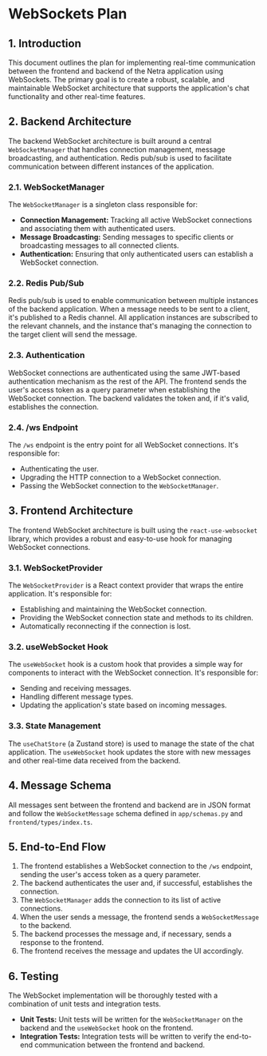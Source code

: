 # WebSockets Plan

## 1. Introduction

This document outlines the plan for implementing real-time communication between the frontend and backend of the Netra application using WebSockets. The primary goal is to create a robust, scalable, and maintainable WebSocket architecture that supports the application's chat functionality and other real-time features.

## 2. Backend Architecture

The backend WebSocket architecture is built around a central `WebSocketManager` that handles connection management, message broadcasting, and authentication. Redis pub/sub is used to facilitate communication between different instances of the application.

### 2.1. WebSocketManager

The `WebSocketManager` is a singleton class responsible for:

*   **Connection Management:** Tracking all active WebSocket connections and associating them with authenticated users.
*   **Message Broadcasting:** Sending messages to specific clients or broadcasting messages to all connected clients.
*   **Authentication:** Ensuring that only authenticated users can establish a WebSocket connection.

### 2.2. Redis Pub/Sub

Redis pub/sub is used to enable communication between multiple instances of the backend application. When a message needs to be sent to a client, it's published to a Redis channel. All application instances are subscribed to the relevant channels, and the instance that's managing the connection to the target client will send the message.

### 2.3. Authentication

WebSocket connections are authenticated using the same JWT-based authentication mechanism as the rest of the API. The frontend sends the user's access token as a query parameter when establishing the WebSocket connection. The backend validates the token and, if it's valid, establishes the connection.

### 2.4. /ws Endpoint

The `/ws` endpoint is the entry point for all WebSocket connections. It's responsible for:

*   Authenticating the user.
*   Upgrading the HTTP connection to a WebSocket connection.
*   Passing the WebSocket connection to the `WebSocketManager`.

## 3. Frontend Architecture

The frontend WebSocket architecture is built using the `react-use-websocket` library, which provides a robust and easy-to-use hook for managing WebSocket connections.

### 3.1. WebSocketProvider

The `WebSocketProvider` is a React context provider that wraps the entire application. It's responsible for:

*   Establishing and maintaining the WebSocket connection.
*   Providing the WebSocket connection state and methods to its children.
*   Automatically reconnecting if the connection is lost.

### 3.2. useWebSocket Hook

The `useWebSocket` hook is a custom hook that provides a simple way for components to interact with the WebSocket connection. It's responsible for:

*   Sending and receiving messages.
*   Handling different message types.
*   Updating the application's state based on incoming messages.

### 3.3. State Management

The `useChatStore` (a Zustand store) is used to manage the state of the chat application. The `useWebSocket` hook updates the store with new messages and other real-time data received from the backend.

## 4. Message Schema

All messages sent between the frontend and backend are in JSON format and follow the `WebSocketMessage` schema defined in `app/schemas.py` and `frontend/types/index.ts`.

## 5. End-to-End Flow

1.  The frontend establishes a WebSocket connection to the `/ws` endpoint, sending the user's access token as a query parameter.
2.  The backend authenticates the user and, if successful, establishes the connection.
3.  The `WebSocketManager` adds the connection to its list of active connections.
4.  When the user sends a message, the frontend sends a `WebSocketMessage` to the backend.
5.  The backend processes the message and, if necessary, sends a response to the frontend.
6.  The frontend receives the message and updates the UI accordingly.

## 6. Testing

The WebSocket implementation will be thoroughly tested with a combination of unit tests and integration tests.

*   **Unit Tests:** Unit tests will be written for the `WebSocketManager` on the backend and the `useWebSocket` hook on the frontend.
*   **Integration Tests:** Integration tests will be written to verify the end-to-end communication between the frontend and backend.